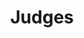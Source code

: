 ---
title: Judges
type: catalysts
order: 2
people:
  - name: Manos Dramitinos
    title: Chief Technology & Innovation Officer
    image: /assets/img/images/manos.png
    bio: >
      Manos Dramitinos is the Epignosis Chief Technology and Innovation Officer since March 2024, where previously he served as Chief Information Officer. He has worked as software engineer and academic researcher for many years since his admission to the Department of Computer Science of the University of Crete in 1994, from where he obtained his B.Sc. in 1998 and M.Sc. in 2000. He received his Ph.D. from AUEB in 2006 and postdoc from INRIA Rhone-Alpes in 2009. Manos has received multiple awards and distinctions such as the Ericsson Award of Excellence in Telecommunications in 1998, the IKY scholarship in 2000, the ICQT’06 best research paper award. He is the author of the book “Auction Theory for Telecoms” and has over 25 publications in conferences and scientific journals. Manos has architected and implemented large-scale Information Systems, Voice Web, cryptography, PVSS, e-commerce and e-auction software and intelligent agents for various companies.
  - name: Manolis Katsifarakis
    title: Director of AI
    image: /assets/img/images/manolis.png
    bio: >
      Manolis Katsifarakis is the Director of Artificial Intelligence at Epignosis, an award-winning provider of innovative learning solutions serving over 12,000 customers and millions of users worldwide. With over 30 years of experience in coding—20 of them professionally—he has led and contributed to numerous large-scale software projects across a diverse range of industries and technologies. His expertise spans low-level systems, embedded programming, native mobile development, full-stack web apps, and beyond.
---